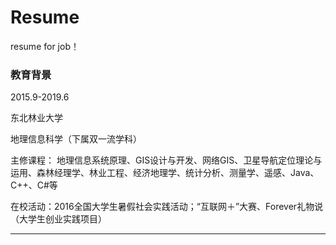 # Resume
resume for job！


### 教育背景

2015.9-2019.6

东北林业大学 

地理信息科学（下属双一流学科）

主修课程： 地理信息系统原理、GIS设计与开发、网络GIS、卫星导航定位理论与运用、森林经理学、林业工程、经济地理学、统计分析、测量学、遥感、Java、C++、C#等

在校活动：2016全国大学生暑假社会实践活动；“互联网＋”大赛、Forever礼物说（大学生创业实践项目）

------

